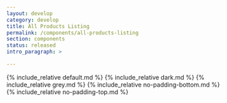 ```yaml
---
layout: develop
category: develop
title: All Products Listing
permalink: /components/all-products-listing
section: components
status: released
intro_paragraph: >

---
```


{% include_relative default.md %}
{% include_relative dark.md %}
{% include_relative grey.md %}
{% include_relative no-padding-bottom.md %}
{% include_relative no-padding-top.md %}
